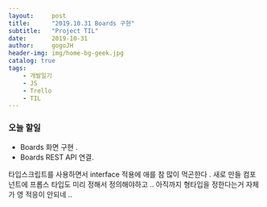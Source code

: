 ```yaml
---
layout:     post
title:      "2019.10.31 Boards 구현"
subtitle:   "Project TIL"
date:       2019-10-31
author:     gogoJH
header-img: img/home-bg-geek.jpg
catalog: true
tags:
    - 개발일기
    - JS
    - Trello
    - TIL
---
```

### 오늘 할일
- Boards  화면 구현 .
- Boards REST API  연결.

타입스크립트를 사용하면서 interface  적용에 애를 참 많이 먹곤한다 .
새로 만들 컴포넌트에 프롭스 타입도 미리 정해서 정의해야하고 ..
아직까지 형타입을 정한다는거 자체가 영 적응이 안되네 ..

## 
<!--stackedit_data:
eyJoaXN0b3J5IjpbMjEwMjM4NDQxNywxOTA5NTM1NDk1XX0=
-->